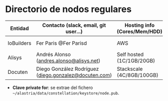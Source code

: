 ﻿# Directorio de nodos regulares

| Entidad | Contacto (slack, email, git user...) | Hosting info (Cores/Mem/HDD) | Clave private for * | enode |
| ------- | ------------------------------------ | ---------------------------------- | ------------- | ----- |
| IoBuilders | Fer Paris @Fer Parisd | AWS | Xt8uWCb0YiBoB8EHfNGDFGYgOHza2HQpR6kvHxeZFS0= | enode://6dcccbad7a4e75701fef6fd0f578c7d3873a853c905a911c416c896914b7cbd46320c363659c46ea32abedd397cb592c001c274dd282c46ed0c63e95c242453c@34.241.169.145:21000?discport=0 |
| Alisys | Andrés Alonso (andres.alonso@alisys.net) | Self hosted (1C/1GB/20GB) | sf8kk7Uytsznx5YrQH6PjHGegf7PHnBZ/7P1SOLFGWw= | enode://458230a7675d1268e1dd0f7507d1fbf038575f5d3c29e627a3b372faf96cccd8918eac911d071070a1566808e649381c1cc156ffc4a2d04611fee720119b9368@195.181.210.110:21000?discport=0 |
| Docuten | Diego González Rodríguez (diego.gonzalez@docuten.com) | Stackscale (4C/8GB/100GB) | A3U/V+6YjrQtcCTSVtOIPyhBm/6gNoFGOEbMUE3WBBM= | enode://8da104d235b811559bd581b4ced9b9593c1d5d244bf2eeb1848f5ce22165e5d0da6bdd960c860c8cd4ff329ad18066340ed546ae700f806100ac42dfa63ba608@auto/5.57.225.79:21000?discport=0 |

* **Clave private for**: se extrae del fichero `~/alastria/data/constellation/keystore/node.pub`.
